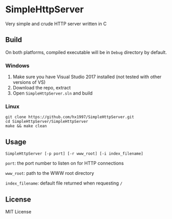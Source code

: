 # SimpleHttpServer

Very simple and crude HTTP server written in C 

## Build

On both platforms, compiled executable will be in `Debug` directory by default.

### Windows

1. Make sure you have Visual Studio 2017 installed (not tested with other versions of VS)
2. Download the repo, extract
3. Open `SimpleHttpServer.sln` and build

### Linux

```
git clone https://github.com/hx1997/SimpleHttpServer.git
cd SimpleHttpServer/SimpleHttpServer
make && make clean
```

## Usage

```
SimpleHttpServer [-p port] [-r www_root] [-i index_filename]
```

`port`: the port number to listen on for HTTP connections

`www_root`: path to the WWW root directory

`index_filename`: default file returned when requesting `/`

## License

MIT License